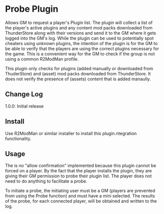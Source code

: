 # Probe Plugin

Allows GM to request a player's Plugin list. The plugin will collect a list of the player's active plugins and any content mod
packs downloaded from ThunderStore along with their versions and send it to the GM where it gets logged into the GM's log.
While the plugin can be used to potentially spot cheaters using unknown plugins, the intention of the plugin is for the GM to
be able to verify that the players are using the correct plugins necessary for the game. This is a convenient way for the GM
to check if the group is not using a common R2ModMan profile.

This plugin only checks for plugins (added manually or downloaded from ThuderStore) and (asset) mod packs downloaded from
ThunderStore. It does not verify the presence of (assets) content that is added manaully.

## Change Log

1.0.0: Initial release

## Install

Use R2ModMan or similar installer to install this plugin.ntegration functionality.

## Usage

The is no "allow confirmation" implemented because this plugin cannot be forced on a player. By the fact that the player
installs the plugin, they are giving their GM permission to probe their plugin list. The player does not need to do anything
to facilitate a probe.

To initiate a probe, the initiating user must be a GM (players are prevented from using the Probe function) and must have a
mini selected. The results of the probe, for each connected player, will be obtained and written to the log. 
